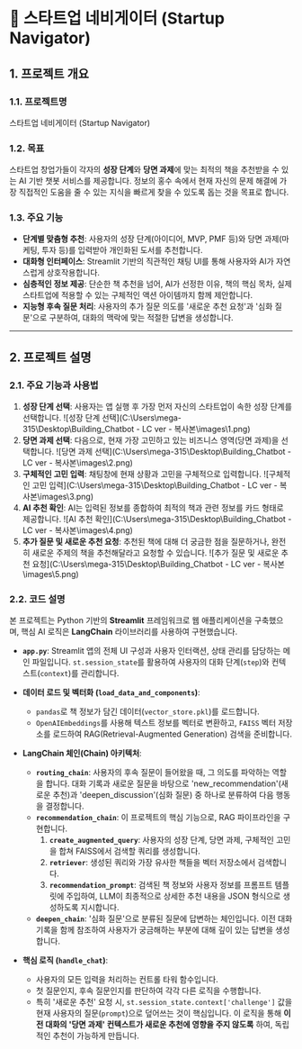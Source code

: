 # 🧭 스타트업 네비게이터 (Startup Navigator)

## 1. 프로젝트 개요

### 1.1. 프로젝트명
스타트업 네비게이터 (Startup Navigator)

### 1.2. 목표
스타트업 창업가들이 각자의 **성장 단계**와 **당면 과제**에 맞는 최적의 책을 추천받을 수 있는 AI 기반 챗봇 서비스를 제공합니다. 정보의 홍수 속에서 현재 자신의 문제 해결에 가장 직접적인 도움을 줄 수 있는 지식을 빠르게 찾을 수 있도록 돕는 것을 목표로 합니다.

### 1.3. 주요 기능
- **단계별 맞춤형 추천**: 사용자의 성장 단계(아이디어, MVP, PMF 등)와 당면 과제(마케팅, 투자 등)를 입력받아 개인화된 도서를 추천합니다.
- **대화형 인터페이스**: Streamlit 기반의 직관적인 채팅 UI를 통해 사용자와 AI가 자연스럽게 상호작용합니다.
- **심층적인 정보 제공**: 단순한 책 추천을 넘어, AI가 선정한 이유, 책의 핵심 목차, 실제 스타트업에 적용할 수 있는 구체적인 액션 아이템까지 함께 제안합니다.
- **지능형 후속 질문 처리**: 사용자의 추가 질문 의도를 '새로운 추천 요청'과 '심화 질문'으로 구분하여, 대화의 맥락에 맞는 적절한 답변을 생성합니다.

---

## 2. 프로젝트 설명

### 2.1. 주요 기능과 사용법

1.  **성장 단계 선택**: 사용자는 앱 실행 후 가장 먼저 자신의 스타트업이 속한 성장 단계를 선택합니다.
![성장 단계 선택](C:\Users\mega-315\Desktop\Building_Chatbot - LC ver - 복사본\images\1.png)
2.  **당면 과제 선택**: 다음으로, 현재 가장 고민하고 있는 비즈니스 영역(당면 과제)을 선택합니다.
![당면 과제 선택](C:\Users\mega-315\Desktop\Building_Chatbot - LC ver - 복사본\images\2.png)
3.  **구체적인 고민 입력**: 채팅창에 현재 상황과 고민을 구체적으로 입력합니다.
![구체적인 고민 입력](C:\Users\mega-315\Desktop\Building_Chatbot - LC ver - 복사본\images\3.png)
4.  **AI 추천 확인**: AI는 입력된 정보를 종합하여 최적의 책과 관련 정보를 카드 형태로 제공합니다.
![AI 추천 확인](C:\Users\mega-315\Desktop\Building_Chatbot - LC ver - 복사본\images\4.png)
5.  **추가 질문 및 새로운 추천 요청**: 추천된 책에 대해 더 궁금한 점을 질문하거나, 완전히 새로운 주제의 책을 추천해달라고 요청할 수 있습니다.
![추가 질문 및 새로운 추천 요청](C:\Users\mega-315\Desktop\Building_Chatbot - LC ver - 복사본\images\5.png)

### 2.2. 코드 설명

본 프로젝트는 Python 기반의 **Streamlit** 프레임워크로 웹 애플리케이션을 구축했으며, 핵심 AI 로직은 **LangChain** 라이브러리를 사용하여 구현했습니다.

-   **`app.py`**: Streamlit 앱의 전체 UI 구성과 사용자 인터랙션, 상태 관리를 담당하는 메인 파일입니다. `st.session_state`를 활용하여 사용자의 대화 단계(`step`)와 컨텍스트(`context`)를 관리합니다.

-   **데이터 로드 및 벡터화 (`load_data_and_components`)**:
    -   `pandas`로 책 정보가 담긴 데이터(`vector_store.pkl`)를 로드합니다.
    -   `OpenAIEmbeddings`를 사용해 텍스트 정보를 벡터로 변환하고, `FAISS` 벡터 저장소를 로드하여 RAG(Retrieval-Augmented Generation) 검색을 준비합니다.

-   **LangChain 체인(Chain) 아키텍처**:
    -   **`routing_chain`**: 사용자의 후속 질문이 들어왔을 때, 그 의도를 파악하는 역할을 합니다. 대화 기록과 새로운 질문을 바탕으로 'new_recommendation'(새로운 추천)과 'deepen_discussion'(심화 질문) 중 하나로 분류하여 다음 행동을 결정합니다.
    -   **`recommendation_chain`**: 이 프로젝트의 핵심 기능으로, RAG 파이프라인을 구현합니다.
        1.  **`create_augmented_query`**: 사용자의 성장 단계, 당면 과제, 구체적인 고민을 합쳐 FAISS에서 검색할 쿼리를 생성합니다.
        2.  **`retriever`**: 생성된 쿼리와 가장 유사한 책들을 벡터 저장소에서 검색합니다.
        3.  **`recommendation_prompt`**: 검색된 책 정보와 사용자 정보를 프롬프트 템플릿에 주입하여, LLM이 최종적으로 상세한 추천 내용을 JSON 형식으로 생성하도록 지시합니다.
    -   **`deepen_chain`**: '심화 질문'으로 분류된 질문에 답변하는 체인입니다. 이전 대화 기록을 함께 참조하여 사용자가 궁금해하는 부분에 대해 깊이 있는 답변을 생성합니다.

-   **핵심 로직 (`handle_chat`)**:
    -   사용자의 모든 입력을 처리하는 컨트롤 타워 함수입니다.
    -   첫 질문인지, 후속 질문인지를 판단하여 각각 다른 로직을 수행합니다.
    -   특히 '새로운 추천' 요청 시, `st.session_state.context['challenge']` 값을 현재 사용자의 질문(`prompt`)으로 덮어쓰는 것이 핵심입니다. 이 로직을 통해 **이전 대화의 '당면 과제' 컨텍스트가 새로운 추천에 영향을 주지 않도록** 하여, 독립적인 추천이 가능하게 만듭니다.